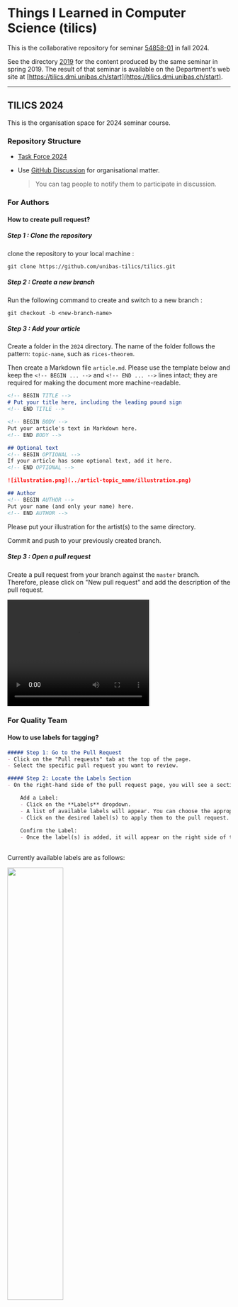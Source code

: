 # Things I Learned in Computer Science (tilics)

This is the collaborative repository for seminar
[54858-01](https://vorlesungsverzeichnis.unibas.ch/de/home?id=286129) in fall 2024.

See the directory [2019](/2019/) for the content produced by the same seminar in spring 2019. The result of that seminar is available on the Department's web site at [https://tilics.dmi.unibas.ch/start](https://tilics.dmi.unibas.ch/start).

---

## TILICS 2024

This is the organisation space for 2024 seminar course.

### Repository Structure

- [Task Force 2024](/admin/taskforces_2024.md)
- Use [GitHub Discussion](https://github.com/unibas-tilics/tilics/discussions) for organisational matter.
  
    > You can tag people to notify them to participate in discussion.

###  For Authors

#### How to create pull request?
##### Step 1 : Clone the repository
clone the repository to your local machine :

```
git clone https://github.com/unibas-tilics/tilics.git
```

##### Step 2 : Create a new branch

 Run the following command to create and switch to a new branch : 

```
git checkout -b <new-branch-name>
```

##### Step 3 : Add your article

Create a folder in the `2024` directory.  The name of the folder follows the pattern: `topic-name`, such as `rices-theorem`.

Then create a Markdown file `article.md`. Please use the template below and keep the `<!-- BEGIN ... -->` and `<!-- END ... -->` lines intact; they are required for making the document more machine-readable.

   ```markdown
<!-- BEGIN TITLE -->
# Put your title here, including the leading pound sign
<!-- END TITLE -->

<!-- BEGIN BODY -->
Put your article's text in Markdown here.
<!-- END BODY -->

## Optional text
<!-- BEGIN OPTIONAL -->
If your article has some optional text, add it here.
<!-- END OPTIONAL -->

![illustration.png](../articl-topic_name/illustration.png)

## Author
<!-- BEGIN AUTHOR -->
Put your name (and only your name) here.
<!-- END AUTHOR -->
   ```

Please put your illustration for the artist(s) to the same directory.

Commit and push to your previously created branch.

##### Step 3 : Open a pull request

Create a pull request from your branch against the `master` branch.  Therefore, please click on "New pull request" and add the description of the pull request.

<video src="./create-pull-request.mp4" width="320" height="240" controls></video>

### For Quality Team

#### How to use labels for tagging?

```markdown
##### Step 1: Go to the Pull Request
- Click on the "Pull requests" tab at the top of the page.
- Select the specific pull request you want to review.

##### Step 2: Locate the Labels Section
- On the right-hand side of the pull request page, you will see a section labeled **Labels**.

    Add a Label:
    - Click on the **Labels** dropdown.
    - A list of available labels will appear. You can choose the appropriate label.
    - Click on the desired label(s) to apply them to the pull request.
    
    Confirm the Label:
    - Once the label(s) is added, it will appear on the right side of the pull request, indicating that the label has been successfully applied.
    
```

Currently available labels are as follows:

<img src="../images/labels.png" style="width: 50%;">

#### How to merge pull request?

```markdown
##### Step 1 : Review
In order to be merged, the pull request requires two approvals from the Quality Team.
Reviewers can add comments in the pull request's comment thread if something should be changed.  When editing your article, simply commit and push the changes to your branch; they are automatically added to the pull request.
##### Step 2 : Merge
If everything is ok, the pull request can be merged.  Be sure to
choose the `Squash and Merge` merge option.
```

